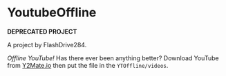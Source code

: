 # YoutubeOffline
**DEPRECATED PROJECT**

A project by FlashDrive284.

*Offline YouTube!* Has there ever been anything better? Download YouTube from [Y2Mate.io](y2mate.io) then put the file in the `YTOffline/videos`.
